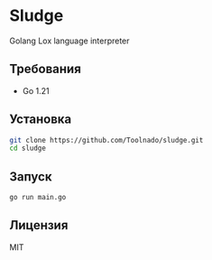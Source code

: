 # Sludge

Golang Lox language interpreter

## Требования

- Go 1.21

## Установка

```bash
git clone https://github.com/Toolnado/sludge.git
cd sludge
```

## Запуск

```bash
go run main.go
```

## Лицензия

MIT 